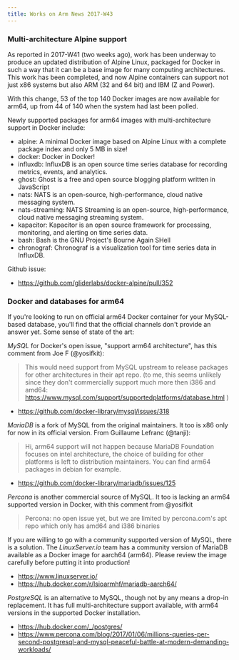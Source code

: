 ```yaml
---
title: Works on Arm News 2017-W43
---
```


### Multi-architecture Alpine support 

As reported in 2017-W41 (two weeks ago), work has been underway to
produce an updated distribution of Alpine Linux, packaged for Docker
in such a way that it can be a base image for many computing architectures.
This work has been completed, and now Alpine containers can support
not just x86 systems but also ARM (32 and 64 bit) and IBM (Z and Power).

With this change, 53 of the top 140 Docker images are now available
for arm64, up from 44 of 140 when the system had last been polled.

Newly supported packages for arm64 images with multi-architecture
support in Docker include:

* alpine: A minimal Docker image based on Alpine Linux with a complete package index and only 5 MB in size!
* docker: Docker in Docker!
* influxdb: InfluxDB is an open source time series database for recording metrics, events, and analytics.
* ghost: Ghost is a free and open source blogging platform written in JavaScript
* nats: NATS is an open-source, high-performance, cloud native messaging system.
* nats-streaming: NATS Streaming is an open-source, high-performance, cloud native messaging streaming system.
* kapacitor: Kapacitor is an open source framework for processing, monitoring, and alerting on time series data.
* bash: Bash is the GNU Project's Bourne Again SHell
* chronograf: Chronograf is a visualization tool for time series data in InfluxDB.

Github issue:

* https://github.com/gliderlabs/docker-alpine/pull/352

### Docker and databases for arm64

If you're looking to run on official arm64 Docker container
for your MySQL-based database, you'll find that the official
channels don't provide an answer yet. Some sense of state
of the art:

*MySQL* for Docker's open issue, "support arm64 architecture", has
this comment from Joe F (@yosifkit):

> This would need support from MySQL upstream to release packages for
other architectures in their apt repo. (to me, this seems unlikely
since they don't commercially support much more then i386 and amd64:
https://www.mysql.com/support/supportedplatforms/database.html )

* https://github.com/docker-library/mysql/issues/318

*MariaDB* is a fork of MySQL from the original maintainers. It too is
x86 only for now in its official version. From Guillaume Lefranc
(@tanji):

> Hi, arm64 support will not happen because MariaDB Foundation
focuses on intel architecture, the choice of building for other
platforms is left to distribution maintainers. You can find arm64
packages in debian for example.

* https://github.com/docker-library/mariadb/issues/125

*Percona* is another commercial source of MySQL. It too is lacking
an arm64 supported version in Docker, with this comment from @yosifkit

> Percona: no open issue yet, but we are limited by percona.com's
apt repo which only has amd64 and i386 binaries

If you are willing to go with a community supported version of MySQL,
there is a solution. The *LinuxServer.io* team has a community version
of MariaDB available as a Docker image for aarch64 (arm64). 
Please review the image carefully before putting it into production!

* https://www.linuxserver.io/
* https://hub.docker.com/r/lsioarmhf/mariadb-aarch64/

*PostgreSQL* is an alternative to MySQL, though not by any means
a drop-in replacement. It has full multi-architecture support available,
with arm64 versions in the supported Docker installation.

* https://hub.docker.com/_/postgres/
* https://www.percona.com/blog/2017/01/06/millions-queries-per-second-postgresql-and-mysql-peaceful-battle-at-modern-demanding-workloads/
